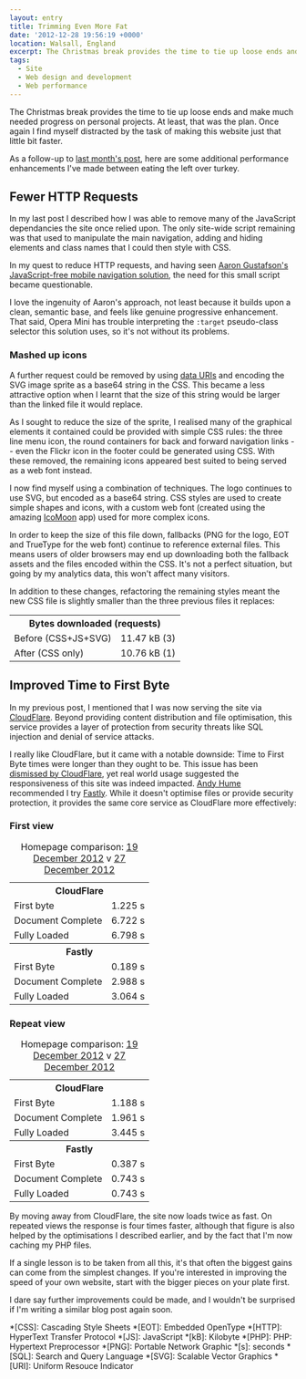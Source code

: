 ```yaml
---
layout: entry
title: Trimming Even More Fat
date: '2012-12-28 19:56:19 +0000'
location: Walsall, England
excerpt: The Christmas break provides the time to tie up loose ends and make much needed progress on personal projects. At least, that was the plan. Once again I find myself distracted by the task of making this website just that little bit faster.
tags:
  - Site
  - Web design and development
  - Web performance
---
```

The Christmas break provides the time to tie up loose ends and make much needed progress on personal projects. At least, that was the plan. Once again I find myself distracted by the task of making this website just that little bit faster.

As a follow-up to [last month's post][1], here are some additional performance enhancements I've made between eating the left over turkey.

## Fewer HTTP Requests
In my last post I described how I was able to remove many of the JavaScript dependancies the site once relied upon. The only site-wide script remaining was that used to manipulate the main navigation, adding and hiding elements and class names that I could then style with CSS.

In my quest to reduce HTTP requests, and having seen [Aaron Gustafson's JavaScript-free mobile navigation solution][2], the need for this small script became questionable.

I love the ingenuity of Aaron's approach, not least because it builds upon a clean, semantic base, and feels like genuine progressive enhancement. That said, Opera Mini has trouble interpreting the `:target` pseudo-class selector this solution uses, so it's not without its problems.

### Mashed up icons
A further request could be removed by using [data URIs][3] and encoding the SVG image sprite as a base64 string in the CSS. This became a less attractive option when I learnt that the size of this string would be larger than the linked file it would replace.

As I sought to reduce the size of the sprite, I realised many of the graphical elements it contained could be provided with simple CSS rules: the three line menu icon, the round containers for back and forward navigation links -- even the Flickr icon in the footer could be generated using CSS. With these removed, the remaining icons appeared best suited to being served as a web font instead.

I now find myself using a combination of techniques. The logo continues to use SVG, but encoded as a base64 string. CSS styles are used to create simple shapes and icons, with a custom web font (created using the amazing [IcoMoon][4] app) used for more complex icons.

In order to keep the size of this file down, fallbacks (PNG for the logo, EOT and TrueType for the web font) continue to reference external files. This means users of older browsers may end up downloading both the fallback assets and the files encoded within the CSS. It's not a perfect situation, but going by my analytics data, this won't affect many visitors.

In addition to these changes, refactoring the remaining styles meant the new CSS file is slightly smaller than the three previous files it replaces:

<table class="chart chart--hbar">
    <tbody>
        <tr>
            <th colspan="2">Bytes downloaded (requests)</th>
        </tr>
        <tr>
            <td class="chart__abel">Before (CSS+JS+SVG)</td>
            <td class="chart__value"><span class="chart__value--percent" style="width:100%;">11.47 kB  (3)</span></td>
        </tr>
        <tr>
            <td class="chart__label">After (CSS only)</td>
            <td class="chart__value"><span class="chart__value--percent" style="width:93.80%;">10.76 kB  (1)</span></td>
        </tr>
    </tbody>
</table>

## Improved Time to First Byte
In my previous post, I mentioned that I was now serving the site via [CloudFlare][5]. Beyond providing content distribution and file optimisation, this service provides a layer of protection from security threats like SQL injection and denial of service attacks.

I really like CloudFlare, but it came with a notable downside: Time to First Byte times were longer than they ought to be. This issue has been [dismissed by CloudFlare][6], yet real world usage suggested the responsiveness of this site was indeed impacted. [Andy Hume][7] recommended I try [Fastly][8]. While it doesn't optimise files or provide security protection, it provides the same core service as CloudFlare more effectively:

### First view
<table class="chart chart--hbar">
    <caption>Homepage comparison: <a href="http://webpagetest.org/result/121219_DH_DDQ/">19 December 2012</a> v <a href="http://webpagetest.org/result/121227_BD_GR8/">27 December 2012</a></caption>
    <tbody>
        <tr>
            <th colspan="2">CloudFlare</th>
        </tr>
        <tr>
            <td class="chart__label">First byte</td>
            <td class="chart__value"><span class="chart__value--percent" style="width:12.25%;">1.225 s</span></td>
        </tr>
        <tr>
            <td class="chart__label">Document Complete</td>
            <td class="chart__value"><span class="chart__value--percent" style="width:67.22%;">6.722 s</span></td>
        </tr>
        <tr>
            <td class="chart__label">Fully Loaded</td>
            <td class="chart__value"><span class="chart__value--percent" style="width:67.98%;">6.798 s</span></td>
        </tr>
    </tbody>
    <tbody>
        <tr>
            <th colspan="2">Fastly</th>
        </tr>
        <tr>
            <td class="chart__label">First Byte</td>
            <td class="chart__value"><span class="chart__value--percent" style="width:1.89%;">0.189 s</span></td>
        </tr>
        <tr>
            <td class="chart__label">Document Complete</td>
            <td class="chart__value"><span class="chart__value--percent" style="width:29.88%;">2.988 s</span></td>
        </tr>
        <tr>
            <td class="chart__label">Fully Loaded</td>
            <td class="chart__value"><span class="chart__value--percent" style="width:30.64%;">3.064 s</span></td>
        </tr>
    </tbody>
</table>

### Repeat view
<table class="chart chart--hbar">
    <caption>Homepage comparison: <a href="http://webpagetest.org/result/121219_DH_DDQ/">19 December 2012</a> v <a href="http://webpagetest.org/result/121227_BD_GR8/">27 December 2012</a></caption>
    <tbody>
        <tr>
            <th colspan="2">CloudFlare</th>
        </tr>
        <tr>
            <td class="chart__label">First Byte</td>
            <td class="chart__value"><span class="chart__value--percent" style="width:11.88%;">1.188 s</span></td>
        </tr>
        <tr>
            <td class="chart__label">Document Complete</td>
            <td class="chart__value"><span class="chart__value--percent" style="width:19.61%;">1.961 s</span></td>
        </tr>
        <tr>
            <td class="chart__label">Fully Loaded</td>
            <td class="chart__value"><span class="chart__value--percent" style="width:34.45%;">3.445 s</span></td>
        </tr>
    </tbody>
    <tbody>
        <tr>
            <th colspan="2">Fastly</th>
        </tr>
        <tr>
            <td class="chart__label">First Byte</td>
            <td class="chart__value"><span class="chart__value--percent" style="width:3.87%;">0.387 s</span></td>
        </tr>
        <tr>
            <td class="chart__label">Document Complete</td>
            <td class="chart__value"><span class="chart__value--percent" style="width:7.43%;">0.743 s</span></td>
        </tr>
        <tr>
            <td class="chart__label">Fully Loaded</td>
            <td class="chart__value"><span class="chart__value--percent" style="width:7.43%;">0.743 s</span></td>
        </tr>
    </tbody>
</table>

By moving away from CloudFlare, the site now loads twice as fast. On repeated views the response is four times faster, although that figure is also helped by the optimisations I described earlier, and by the fact that I'm now caching my PHP files.

If a single lesson is to be taken from all this, it's that often the biggest gains can come from the simplest changes. If you're interested in improving the speed of your own website, start with the bigger pieces on your plate first.

I dare say further improvements could be made, and I wouldn't be surprised if I'm writing a similar blog post again soon.

[1]: /2012/11/trimming_the_fat/
[2]: http://www.netmagazine.com/tutorials/build-smart-mobile-navigation-without-hacks
[3]: http://css-tricks.com/data-uris/
[4]: http://icomoon.io/#app-features
[5]: http://cloudflare.com/
[6]: http://blog.cloudflare.com/ttfb-time-to-first-byte-considered-meaningles
[7]: http://andyhume.net
[8]: http://www.fastly.com

*[CSS]: Cascading Style Sheets
*[EOT]: Embedded OpenType
*[HTTP]: HyperText Transfer Protocol
*[JS]: JavaScript
*[kB]: Kilobyte
*[PHP]: PHP: Hypertext Preprocessor
*[PNG]: Portable Network Graphic
*[s]: seconds
*[SQL]: Search and Query Language
*[SVG]: Scalable Vector Graphics
*[URI]: Uniform Resouce Indicator
